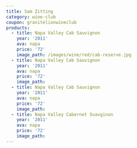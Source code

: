 ```yaml
---
title: Sam Zitting
category: wine-club
coupon: granitelionwineclub
products:
  - title: Napa Valley Cab Sauvignon
    year: '2011'
    ava: napa
    price: '72'
    image_path: /images/wine/red/cab-reserve.jpg
  - title: Napa Valley Cab Sauvignon
    year: '2011'
    ava: napa
    price: '72'
    image_path:
  - title: Napa Valley Cab Sauvignon
    year: '2011'
    ava: napa
    price: '72'
    image_path:
  - title: Napa Valley Cabernet Suavginon
    year: '2011'
    ava: napa
    price: '72'
    image_path:
---
```



